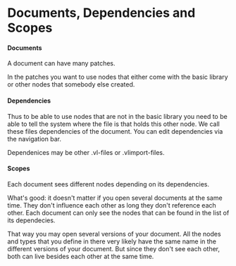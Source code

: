 # Documents, Dependencies and Scopes

#### Documents
A document can have many patches. 

In the patches you want to use nodes that either come with the basic library or other nodes that somebody else created.

#### Dependencies
Thus to be able to use nodes that are not in the basic library you need to be able to tell the system where the file is that holds this other node. We call these files dependencies of the document. You can edit dependencies via the navigation bar.

Dependenices may be other .vl-files or .vlimport-files.

#### Scopes
Each document sees different nodes depending on its dependencies. 

What's good: it doesn't matter if you open several documents at the same time. They don't influence each other as long they don't reference each other. Each document can only see the nodes that can be found in the list of its dependecies.

That way you may open several versions of your document. All the nodes and types that you define in there very likely have the same name in the different versions of your document. But since they don't see each other, both can live besides each other at the same time.